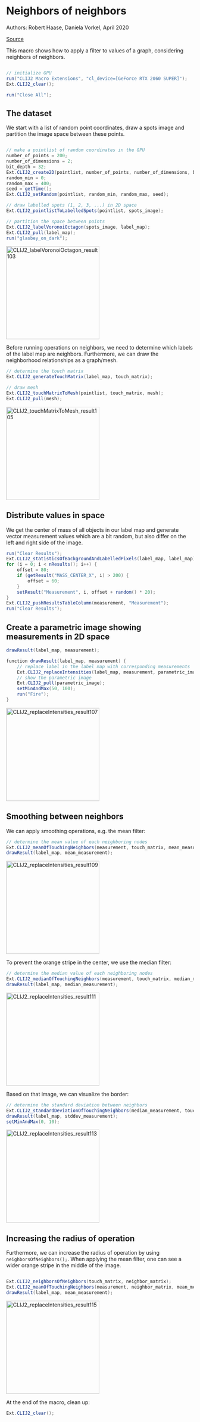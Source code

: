 

# Neighbors of neighbors
Authors: Robert Haase, Daniela Vorkel, April 2020

[Source](https://github.com/clij/clij2-docs/tree/master/src/main/macro/neighbors_of_neighbors.ijm)

This macro shows how to apply a filter to values of a graph, considering neighbors of neighbors.

```java

// initialize GPU
run("CLIJ2 Macro Extensions", "cl_device=[GeForce RTX 2060 SUPER]");
Ext.CLIJ2_clear();

run("Close All");

```

## The dataset
We start with a list of random point coordinates, draw a spots image 
and partition the image space between these points. 

```java

// make a pointlist of random coordinates in the GPU
number_of_points = 200;
number_of_dimensions = 2;
bit_depth = 32;
Ext.CLIJ2_create2D(pointlist, number_of_points, number_of_dimensions, bit_depth);
random_min = 0;
random_max = 400;
seed = getTime();
Ext.CLIJ2_setRandom(pointlist, random_min, random_max, seed);

// draw labelled spots (1, 2, 3, ...) in 2D space
Ext.CLIJ2_pointlistToLabelledSpots(pointlist, spots_image);

// partition the space between points
Ext.CLIJ2_labelVoronoiOctagon(spots_image, label_map);
Ext.CLIJ2_pull(label_map);
run("glasbey_on_dark");
```
<a href="image_1588707389177.png"><img src="image_1588707389177.png" width="250" alt="CLIJ2_labelVoronoiOctagon_result103"/></a>

Before running operations on neighbors, we need to determine which labels of the 
label map are neighbors. Furthermore, we can draw the neighborhood relationships as a graph/mesh.

```java
// determine the touch matrix
Ext.CLIJ2_generateTouchMatrix(label_map, touch_matrix);

// draw mesh
Ext.CLIJ2_touchMatrixToMesh(pointlist, touch_matrix, mesh);
Ext.CLIJ2_pull(mesh);
```
<a href="image_1588707389261.png"><img src="image_1588707389261.png" width="250" alt="CLIJ2_touchMatrixToMesh_result105"/></a>

## Distribute values in space
We get the center of mass of all objects in our label map and generate vector 
measurement values which are a bit random, but also differ on the left and 
right side of the image.

```java
run("Clear Results");
Ext.CLIJ2_statisticsOfBackgroundAndLabelledPixels(label_map, label_map);
for (i = 0; i < nResults(); i++) {
	offset = 80;
	if (getResult("MASS_CENTER_X", i) > 200) {
		offset = 60;
	}
	setResult("Measurement", i, offset + random() * 20);
}
Ext.CLIJ2_pushResultsTableColumn(measurement, "Measurement");
run("Clear Results");

```


## Create a parametric image showing measurements in 2D space

```java
drawResult(label_map, measurement);

function drawResult(label_map, measurement) {
	// replace label in the label map with corresponding measurements
	Ext.CLIJ2_replaceIntensities(label_map, measurement, parametric_image);
	// show the parametric image
	Ext.CLIJ2_pull(parametric_image);
	setMinAndMax(50, 100);
	run("Fire");
}

```
<a href="image_1588707389508.png"><img src="image_1588707389508.png" width="250" alt="CLIJ2_replaceIntensities_result107"/></a>

## Smoothing between neighbors
We can apply smoothing operations, e.g. the mean filter:

```java
// determine the mean value of each neighboring nodes
Ext.CLIJ2_meanOfTouchingNeighbors(measurement, touch_matrix, mean_measurement);
drawResult(label_map, mean_measurement);
```
<a href="image_1588707389595.png"><img src="image_1588707389595.png" width="250" alt="CLIJ2_replaceIntensities_result109"/></a>

To prevent the orange stripe in the center, we use the median filter:

```java
// determine the median value of each neighboring nodes
Ext.CLIJ2_medianOfTouchingNeighbors(measurement, touch_matrix, median_measurement);
drawResult(label_map, median_measurement);
```
<a href="image_1588707389685.png"><img src="image_1588707389685.png" width="250" alt="CLIJ2_replaceIntensities_result111"/></a>

Based on that image, we can visualize the border:

```java
// determine the standard deviation between neighbors
Ext.CLIJ2_standardDeviationOfTouchingNeighbors(median_measurement, touch_matrix, stddev_measurement);
drawResult(label_map, stddev_measurement);
setMinAndMax(0, 10);

```
<a href="image_1588707389789.png"><img src="image_1588707389789.png" width="250" alt="CLIJ2_replaceIntensities_result113"/></a>

## Increasing the radius of operation
Furthermore, we can increase the radius of operation by using `neighborsOfNeighbors();`.
When applying the mean filter, one can see a wider orange stripe in the middle of the image.

```java

Ext.CLIJ2_neighborsOfNeighbors(touch_matrix, neighbor_matrix);
Ext.CLIJ2_meanOfTouchingNeighbors(measurement, neighbor_matrix, mean_measurement);
drawResult(label_map, mean_measurement);

```
<a href="image_1588707389916.png"><img src="image_1588707389916.png" width="250" alt="CLIJ2_replaceIntensities_result115"/></a>

At the end of the macro, clean up:

```java
Ext.CLIJ2_clear();

```



```
```
